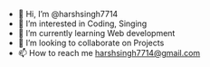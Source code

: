 - 👋 Hi, I’m @harshsingh7714
- 👀 I’m interested in Coding, Singing
- 🌱 I’m currently learning Web development
- 💞️ I’m looking to collaborate on Projects
- 📫 How to reach me harshsingh7714@gmail.com

<!---
harshsingh7714/harshsingh7714 is a ✨ special ✨ repository because its `README.md` (this file) appears on your GitHub profile.
You can click the Preview link to take a look at your changes.
--->
